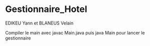 # Gestionnaire_Hotel
EDIKEU Yann et BLANEUS Velain

Compiler le main avec javac Main.java puis java Main pour lancer le gestionnaire

